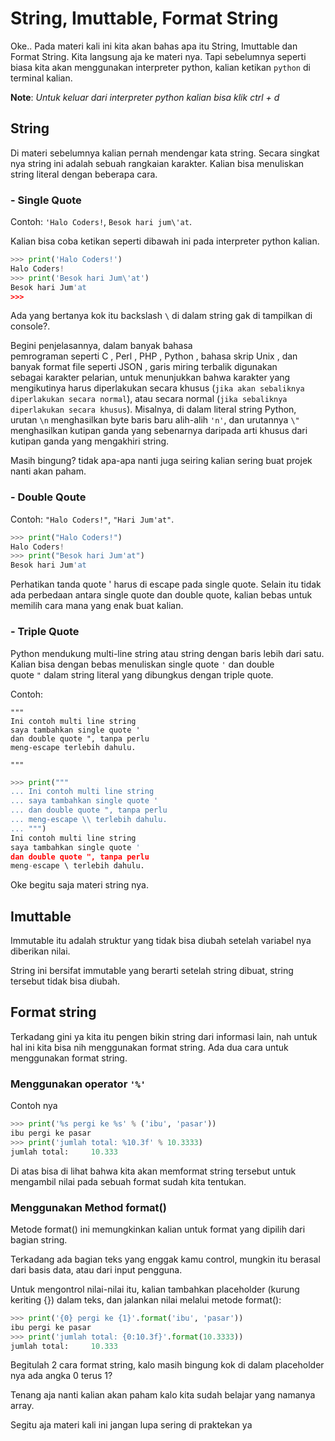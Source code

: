# String, Imuttable, Format String

Oke.. Pada materi kali ini kita akan bahas apa itu String, Imuttable dan Format String. Kita langsung aja ke materi nya. Tapi sebelumnya seperti biasa kita akan menggunakan interpreter python, kalian ketikan `python` di terminal kalian.

**Note**: _Untuk keluar dari interpreter python kalian bisa klik ctrl + d_

## String

Di materi sebelumnya kalian pernah mendengar kata string. Secara singkat nya string ini adalah sebuah rangkaian karakter. Kalian bisa menuliskan string literal dengan beberapa cara.

### - Single Quote

Contoh: `'Halo Coders!`, `Besok hari jum\'at`.

Kalian bisa coba ketikan seperti dibawah ini pada interpreter python kalian.

```py
>>> print('Halo Coders!')
Halo Coders!
>>> print('Besok hari Jum\'at')
Besok hari Jum'at
>>>
```

Ada yang bertanya kok itu backslash `\` di dalam string gak di tampilkan di console?.

Begini penjelasannya, dalam banyak bahasa pemrograman seperti C , Perl , PHP , Python , bahasa skrip Unix , dan banyak format file seperti JSON , garis miring terbalik digunakan sebagai karakter pelarian, untuk menunjukkan bahwa karakter yang mengikutinya harus diperlakukan secara khusus (`jika akan sebaliknya diperlakukan secara normal`), atau secara normal (`jika sebaliknya diperlakukan secara khusus`). Misalnya, di dalam literal string Python, urutan `\n` menghasilkan byte baris baru alih-alih `'n'`, dan urutannya `\"` menghasilkan kutipan ganda yang sebenarnya daripada arti khusus dari kutipan ganda yang mengakhiri string.

Masih bingung? tidak apa-apa nanti juga seiring kalian sering buat projek nanti akan paham.

### - Double Qoute

Contoh: `"Halo Coders!"`, `"Hari Jum'at"`. 

```py
>>> print("Halo Coders!")
Halo Coders!
>>> print("Besok hari Jum'at")
Besok hari Jum'at
```

Perhatikan tanda quote ' harus di escape pada single quote. Selain itu tidak ada perbedaan antara single quote dan double quote, kalian bebas untuk memilih cara mana yang enak buat kalian.

### - Triple Quote

Python mendukung multi-line string atau string dengan baris lebih dari satu. Kalian bisa dengan bebas menuliskan single quote `'` dan double quote `"` dalam string literal yang dibungkus dengan triple quote.

Contoh:

```
"""
Ini contoh multi line string
saya tambahkan single quote '
dan double quote ", tanpa perlu
meng-escape terlebih dahulu.

"""
```

```py
>>> print("""
... Ini contoh multi line string
... saya tambahkan single quote '
... dan double quote ", tanpa perlu
... meng-escape \\ terlebih dahulu.
... """)
Ini contoh multi line string
saya tambahkan single quote '
dan double quote ", tanpa perlu
meng-escape \ terlebih dahulu.
```

Oke begitu saja materi string nya.

## Imuttable

Immutable itu adalah struktur yang tidak bisa diubah setelah variabel nya diberikan nilai.

String ini bersifat immutable yang berarti setelah string dibuat, string tersebut tidak bisa diubah.

## Format string

Terkadang gini ya kita itu pengen bikin string dari informasi lain, nah untuk hal ini kita bisa nih menggunakan format string. Ada dua cara untuk menggunakan format string.

### Menggunakan operator `'%'`

Contoh nya 
```py
>>> print('%s pergi ke %s' % ('ibu', 'pasar'))
ibu pergi ke pasar
>>> print('jumlah total: %10.3f' % 10.3333)
jumlah total:     10.333
```

Di atas bisa di lihat bahwa kita akan memformat string tersebut untuk mengambil nilai pada sebuah format sudah kita tentukan.

### Menggunakan Method format()

Metode format() ini memungkinkan kalian untuk format yang dipilih dari bagian string.

Terkadang ada bagian teks yang enggak kamu control, mungkin itu berasal dari basis data, atau dari input pengguna.

Untuk mengontrol nilai-nilai itu, kalian tambahkan placeholder (kurung keriting {}) dalam teks, dan jalankan nilai melalui metode format():

```py
>>> print('{0} pergi ke {1}'.format('ibu', 'pasar'))
ibu pergi ke pasar
>>> print('jumlah total: {0:10.3f}'.format(10.3333))
jumlah total:     10.333
```

Begitulah 2 cara format string, kalo masih bingung kok di dalam placeholder nya ada angka 0 terus 1?

Tenang aja nanti kalian akan paham kalo kita sudah belajar yang namanya array.

Segitu aja materi kali ini jangan lupa sering di praktekan ya
